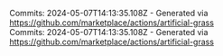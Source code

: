 Commits: 2024-05-07T14:13:35.108Z - Generated via https://github.com/marketplace/actions/artificial-grass
<br>
Commits: 2024-05-07T14:13:35.108Z - Generated via https://github.com/marketplace/actions/artificial-grass
<br>
